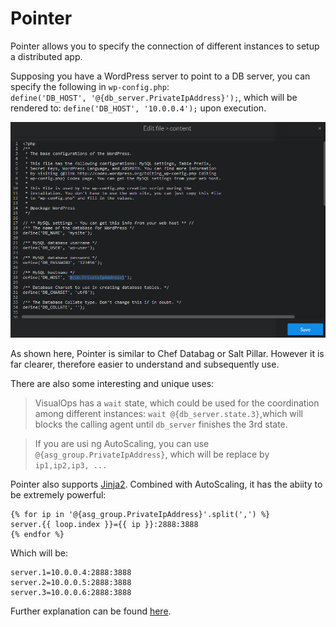 # Pointer

Pointer allows you to specify the connection of different instances to setup a distributed app.

Supposing you have a WordPress server to point to a DB server, you can specify the following in `wp-config.php`:<br />
`define('DB_HOST', '@{db_server.PrivateIpAddress}');`, which will be rendered to: `define('DB_HOST', '10.0.0.4');` upon execution.

![](https://raw.githubusercontent.com/MadeiraCloud/docs-image/master/ide_pointer.png)

As shown here, Pointer is similar to Chef Databag or Salt Pillar. However it is far clearer, therefore easier to understand and subsequently use.

There are also some interesting and unique uses:
> VisualOps has a `wait` state, which could be used for the coordination among different instances: `wait @{db_server.state.3}`,which will blocks the calling agent until `db_server` finishes the 3rd state.

>If you are usi ng AutoScaling, you can use `@{asg_group.PrivateIpAddress}`, which will be replace by `ip1,ip2,ip3, ...`

Pointer also supports [Jinja2](http://jinja.pocoo.org/docs/). Combined with AutoScaling, it has the abiity to be extremely powerful:

    {% for ip in '@{asg_group.PrivateIpAddress}'.split(',') %}
    server.{{ loop.index }}={{ ip }}:2888:3888
    {% endfor %}

Which will be:

    server.1=10.0.0.4:2888:3888
    server.2=10.0.0.5:2888:3888
    server.3=10.0.0.6:2888:3888

Further explanation can be found [here](../reference/pointer_syntax.md).

